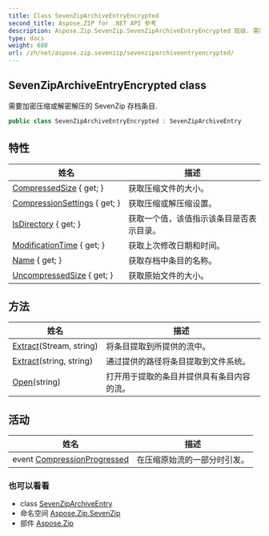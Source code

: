 ```yaml
---
title: Class SevenZipArchiveEntryEncrypted
second_title: Aspose.ZIP for .NET API 参考
description: Aspose.Zip.SevenZip.SevenZipArchiveEntryEncrypted 班级. 需要加密压缩或解密解压的 SevenZip 存档条目.
type: docs
weight: 680
url: /zh/net/aspose.zip.sevenzip/sevenziparchiveentryencrypted/
---
```

## SevenZipArchiveEntryEncrypted class

需要加密压缩或解密解压的 SevenZip 存档条目.

```csharp
public class SevenZipArchiveEntryEncrypted : SevenZipArchiveEntry
```

## 特性

| 姓名 | 描述 |
| --- | --- |
| [CompressedSize](../../aspose.zip.sevenzip/sevenziparchiveentry/compressedsize/) { get; } | 获取压缩文件的大小。 |
| [CompressionSettings](../../aspose.zip.sevenzip/sevenziparchiveentry/compressionsettings/) { get; } | 获取压缩或解压缩设置。 |
| [IsDirectory](../../aspose.zip.sevenzip/sevenziparchiveentry/isdirectory/) { get; } | 获取一个值，该值指示该条目是否表示目录。 |
| [ModificationTime](../../aspose.zip.sevenzip/sevenziparchiveentry/modificationtime/) { get; } | 获取上次修改日期和时间。 |
| [Name](../../aspose.zip.sevenzip/sevenziparchiveentry/name/) { get; } | 获取存档中条目的名称。 |
| [UncompressedSize](../../aspose.zip.sevenzip/sevenziparchiveentry/uncompressedsize/) { get; } | 获取原始文件的大小。 |

## 方法

| 姓名 | 描述 |
| --- | --- |
| [Extract](../../aspose.zip.sevenzip/sevenziparchiveentry/extract/)(Stream, string) | 将条目提取到所提供的流中。 |
| [Extract](../../aspose.zip.sevenzip/sevenziparchiveentry/extract/)(string, string) | 通过提供的路径将条目提取到文件系统。 |
| [Open](../../aspose.zip.sevenzip/sevenziparchiveentry/open/)(string) | 打开用于提取的条目并提供具有条目内容的流。 |

## 活动

| 姓名 | 描述 |
| --- | --- |
| event [CompressionProgressed](../../aspose.zip.sevenzip/sevenziparchiveentry/compressionprogressed/) | 在压缩原始流的一部分时引发。 |

### 也可以看看

* class [SevenZipArchiveEntry](../sevenziparchiveentry/)
* 命名空间 [Aspose.Zip.SevenZip](../../aspose.zip.sevenzip/)
* 部件 [Aspose.Zip](../../)


